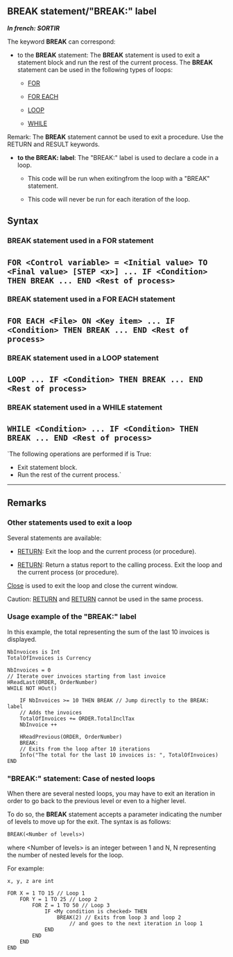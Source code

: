 


## BREAK statement/"BREAK:" label

***In french: SORTIR***
				



<a name="XUse"></a>
<a name="Use"></a>
<a name="description"></a>
The keyword **BREAK** can correspond: 

- to the **BREAK** statement: 
	The **BREAK** statement is used to exit a statement block and run the rest of the current process.
	The **BREAK** statement can be used in the following types of loops:

	- [FOR](../Motscles/1510001.md)

	- [FOR EACH](../Motscles/1510013.md)

	- [LOOP](../Motscles/1510004.md)

	- [WHILE](../Motscles/1510010.md)


 Remark: The **BREAK** statement cannot be used to exit a procedure. Use the RETURN and RESULT keywords.

- **to the BREAK: label**: 
	The "BREAK:" label is used to declare a code in a loop. 

	- This code will be run when exitingfrom the loop with a "BREAK" statement. 

	- This code will never be run for each iteration of the loop.






<a name="XSYNTAX"></a>
<a name="SYNTAX1"></a>

## Syntax

### BREAK statement used in a FOR  statement

`FOR <Control variable> = <Initial value> TO <Final value> [STEP <x>]
   ...
   IF <Condition> THEN BREAK
   ...
END
<Rest of process>`
---


<a name="SYNTAX2"></a>

### BREAK statement used in a FOR EACH statement

`FOR EACH <File> ON <Key item>
   ...
   IF <Condition> THEN BREAK
   ...
END
<Rest of process>`
---


<a name="SYNTAX3"></a>

### BREAK statement used in a LOOP statement

`LOOP
   ...
   IF <Condition> THEN BREAK
   ...
END
<Rest of process>`
---


<a name="SYNTAX4"></a>

### BREAK statement used in a WHILE statement

`WHILE <Condition>
   ...
   IF <Condition> THEN BREAK
   ...
END
<Rest of process>`
---


<a name="SYNTAX5"></a>

`The following operations are performed if <Condition> is True:
- Exit statement block.
- Run the rest of the current process.`
---



<a name="NOTE0"></a>
<a name="NOTE0_1"></a>

## Remarks


### Other statements used to exit a loop
<a name="other_statements_used_exit_loop_ELTPARAGRAPHE000063"></a>

Several statements are available:

- [RETURN](../Motscles/1510009.md): Exit the loop and the current process (or procedure).

- [RETURN](../Motscles/1510007.md): Return a status report to the calling process. Exit the loop and the current process (or procedure).




[Close](../WDLang1/3038018.md) is used to exit the loop and close the current window.

Caution: [RETURN](../Motscles/1510009.md) and [RETURN](../Motscles/1510007.md) cannot be used in the same process.
<a name="NOTE0_2"></a>


### Usage example of the "BREAK:" label 
<a name="usage_example_the_break_label_ELTPARAGRAPHE000091"></a>In this example, the total representing the sum of the last 10 invoices is displayed. 


```wl
NbInvoices is Int
TotalOfInvoices is Currency

NbInvoices = 0
// Iterate over invoices starting from last invoice
HReadLast(ORDER, OrderNumber)
WHILE NOT HOut()
	
	IF NbInvoices >= 10 THEN BREAK // Jump directly to the BREAK: label
	// Adds the invoices
	TotalOfInvoices += ORDER.TotalInclTax
	NbInvoice ++
	
	HReadPrevious(ORDER, OrderNumber)
	BREAK:
	// Exits from the loop after 10 iterations
	Info("The total for the last 10 invoices is: ", TotalOfInvoices)
END
```

<a name="NOTE0_3"></a>


### "BREAK:" statement: Case of nested loops
<a name="break_statement_case_nested_loops_ELTPARAGRAPHE000102"></a>

When there are several nested loops, you may have to exit an iteration in order to go back to the previous level or even to a higher level.

To do so, the **BREAK** statement accepts a parameter indicating the number of levels to move up for the exit. The syntax is as follows: 


```txt
BREAK(<Number of levels>)
```
where &lt;Number of levels&gt; is an integer between 1 and N, N representing the number of nested levels for the loop.

For example:


```wl
x, y, z are int

FOR X = 1 TO 15 // Loop 1
	FOR Y = 1 TO 25 // Loop 2
		FOR Z = 1 TO 50 // Loop 3
			IF <My condition is checked> THEN
				BREAK(2) // Exits from loop 3 and loop 2
					// and goes to the next iteration in loop 1
			END
		END
	END
END
```



